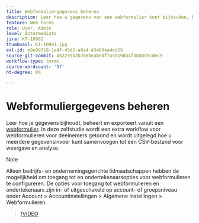 ```yaml
---
title: Webformuliergegevens beheren
description: Leer hoe u gegevens van een webformulier kunt bijhouden, beheren en exporteren
feature: Web Forms
role: User, Admin
level: Intermediate
jira: KT-10981
thumbnail: KT-10981.jpg
exl-id: e0e09718-1e4f-45d2-a0a4-43468ea4ed29
source-git-commit: 452299b2b786beab9df7a5019da4f3840d9cdec9
workflow-type: tm+mt
source-wordcount: '97'
ht-degree: 0%

---
```


# Webformuliergegevens beheren

Leer hoe je gegevens bijhoudt, beheert en exporteert vanuit een [webformulier](webform.md). In deze zelfstudie wordt een extra workflow voor webformulieren voor deelnemers getoond en wordt uitgelegd hoe u meerdere gegevensinvoer kunt samenvoegen tot één CSV-bestand voor weergave en analyse.

>[!NOTE]
>
>Alleen bedrijfs- en ondernemingsgerichte lidmaatschappen hebben de mogelijkheid om toegang tot en ondertekenaarsopties voor webformulieren te configureren. De opties voor toegang tot webformulieren en ondertekenaars zijn in- of uitgeschakeld op account- of groepsniveau onder Account > Accountinstellingen > Algemene instellingen > Webformulieren.

>[!VIDEO](https://video.tv.adobe.com/v/3409607?quality=12&learn=on&hidetitle=true)
